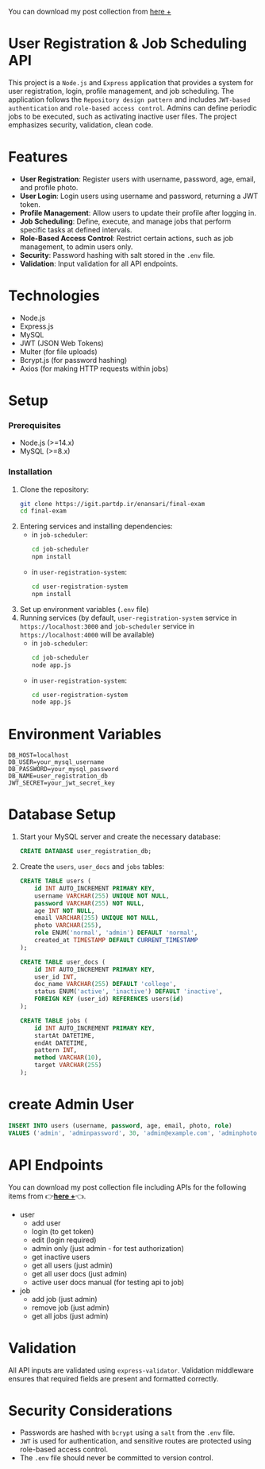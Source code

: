 You can download my post collection from [here +](uploads/9776f8ac9b7b9943ae6d066b6d485c71/final_exam.postman_collection.json)

# User Registration & Job Scheduling API
This project is a `Node.js` and `Express` application that provides a system for user registration, login, profile management, and job scheduling. The application follows the `Repository design pattern` and includes `JWT-based authentication` and `role-based access control`. Admins can define periodic jobs to be executed, such as activating inactive user files. The project emphasizes security, validation, clean code.

# Features
- **User Registration**: Register users with username, password, age, email, and profile photo.
- **User Login**: Login users using username and password, returning a JWT token.
- **Profile Management**: Allow users to update their profile after logging in.
- **Job Scheduling**: Define, execute, and manage jobs that perform specific tasks at defined intervals.
- **Role-Based Access Control**: Restrict certain actions, such as job management, to admin users only.
- **Security**: Password hashing with salt stored in the `.env` file.
- **Validation**: Input validation for all API endpoints.

# Technologies
- Node.js
- Express.js
- MySQL
- JWT (JSON Web Tokens)
- Multer (for file uploads)
- Bcrypt.js (for password hashing)
- Axios (for making HTTP requests within jobs)

# Setup
### Prerequisites
- Node.js (>=14.x)
- MySQL (>=8.x)

### Installation
1. Clone the repository:
    ```bash
    git clone https://igit.partdp.ir/enansari/final-exam
    cd final-exam
    ```
2. Entering services and installing dependencies:
    - in `job-scheduler`:
        ```bash
        cd job-scheduler
        npm install
        ```
    - in `user-registration-system`:
        ```bash
        cd user-registration-system
        npm install
        ```
3. Set up environment variables (`.env` file)
4. Running services (by default, `user-registration-system` service in `https://localhost:3000` and `job-scheduler` service in `https://localhost:4000` will be available)
    - in `job-scheduler`:
        ```bash
        cd job-scheduler
        node app.js
        ```
    - in `user-registration-system`:
        ```bash
        cd user-registration-system
        node app.js
        ```

# Environment Variables
```plaintext
DB_HOST=localhost
DB_USER=your_mysql_username
DB_PASSWORD=your_mysql_password
DB_NAME=user_registration_db
JWT_SECRET=your_jwt_secret_key
```

# Database Setup
1. Start your MySQL server and create the necessary database:
    ```sql
    CREATE DATABASE user_registration_db;
    ```
2. Create the `users`, `user_docs` and `jobs` tables:
    ```sql
    CREATE TABLE users (
        id INT AUTO_INCREMENT PRIMARY KEY,
        username VARCHAR(255) UNIQUE NOT NULL,
        password VARCHAR(255) NOT NULL,
        age INT NOT NULL,
        email VARCHAR(255) UNIQUE NOT NULL,
        photo VARCHAR(255),
        role ENUM('normal', 'admin') DEFAULT 'normal',
        created_at TIMESTAMP DEFAULT CURRENT_TIMESTAMP
    );

    CREATE TABLE user_docs (
        id INT AUTO_INCREMENT PRIMARY KEY,
        user_id INT,
        doc_name VARCHAR(255) DEFAULT 'college',
        status ENUM('active', 'inactive') DEFAULT 'inactive',
        FOREIGN KEY (user_id) REFERENCES users(id)
    );

    CREATE TABLE jobs (
        id INT AUTO_INCREMENT PRIMARY KEY,
        startAt DATETIME,
        endAt DATETIME,
        pattern INT,
        method VARCHAR(10),
        target VARCHAR(255)
    );
    ```

# create Admin User
```sql
INSERT INTO users (username, password, age, email, photo, role)
VALUES ('admin', 'adminpassword', 30, 'admin@example.com', 'adminphoto.jpg', 'admin');
```

# API Endpoints
You can download my post collection file including APIs for the following items from 👉[**here +**](uploads/9776f8ac9b7b9943ae6d066b6d485c71/final_exam.postman_collection.json)👈.
- user
    - add user
    - login (to get token)
    - edit (login required)
    - admin only (just admin - for test authorization)
    - get inactive users
    - get all users (just admin)
    - get all user docs (just admin)
    - active user docs manual (for testing api to job)
- job
    - add job (just admin)
    - remove job (just admin)
    - get all jobs (just admin)

# Validation
All API inputs are validated using `express-validator`. Validation middleware ensures that required fields are present and formatted correctly.

# Security Considerations
- Passwords are hashed with `bcrypt` using a `salt` from the `.env` file.
- `JWT` is used for authentication, and sensitive routes are protected using role-based access control.
- The `.env` file should never be committed to version control.